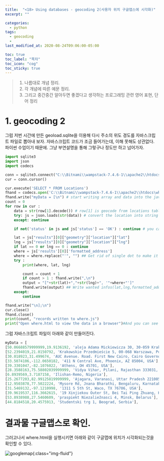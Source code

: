 ```yaml
---
title:  "<18> Using databases - geocoding 2(사용자 위치 구글맵스에 시각화)"
excerpt: ""

categories:
  - python
tags:
  - geocoding
  - 
last_modified_at: 2020-08-24T09:06:00-05:00

toc: true
toc_label: "목차"
toc_icon: "cog"
toc_sticky: true
---
```


> 1. 나름대로 개념 정리.  
> 2. 각 개념에 따른 예문 정리.  
> 3. 그리고 중간중간 알아두면 좋겠다고 생각하는 프로그래밍 관련 영어 표현, 단어 정리


# 1. geocoding 2

그럼 저번 시간에 만든 geoload.sqlite을 이용해 다시 주소의 위도 경도를 자바스크립트 파일로 뽑아내 보자. 자바스크립트 코드가 조금 들어가는데, 이해 못해도 상관없다. 파이썬 수업이기 때문에. 그냥 부연설명을 통해 그렇구나 정도만 하고 넘어가자.

```python
import sqlite3
import json
import codecs

conn = sqlite3.connect("C:\\Bitnami\\wampstack-7.4.6-1\\apache2\\htdocs\\geoload.sqlite")
cur = conn.cursor()

cur.execute('SELECT * FROM Locations')
fhand = codecs.open('C:\\Bitnami\\wampstack-7.4.6-1\\apache2\\htdocs\where.js', 'w', "utf-8") #create javascript file.
fhand.write("myData = [\n") # start writing array and data into the javascript file
count = 0
for row in cur :
    data = str(row[1].decode()) # row[1] is geocode from locations table of SQLite. 
    try: js = json.loads(str(data)) # convert the location into string and parse it.
    except: continue

    if not('status' in js and js['status'] == 'OK') : continue # you can group the couple of statments.

    lat = js["results"][0]["geometry"]["location"]["lat"]
    lng = js["results"][0]["geometry"]["location"]["lng"]
    if lat == 0 or lng == 0 : continue
    where = js['results'][0]['formatted_address']
    where = where.replace("'", "") ## Get rid of single dot to make it neat and clean.
    try :
        print(where, lat, lng)

        count = count + 1
        if count > 1 : fhand.write(",\n")
        output = "["+str(lat)+","+str(lng)+", '"+where+"']"
        fhand.write(output) ## Write wanted infos(lat,lng,formatted_address) into the javascript file. 중요!!
    except:
        continue

fhand.write("\n];\n")
cur.close()
fhand.close()
print(count, "records written to where.js")
print("Open where.html to view the data in a browser")#And you can see the whole results of this beautiful code by checking the javascript file which is called where.js
```

그럼 자바스크립트 파일이 아래와 같이 만들어진다.

```javascript
myData = [
[50.06688579999999,19.9136192, 'aleja Adama Mickiewicza 30, 30-059 Kraków, Poland'],
[52.2394019,21.0150792, 'Krakowskie Przedmieście 5, 00-068 Warszawa, Poland'],
[30.018923,31.499674, 'AUC Avenue، Road، First New Cairo, Cairo Governorate 11835, Egypt'],
[33.5074106,-112.0650182, '411 N Central Ave, Phoenix, AZ 85004, USA'],
[39.3301047,-82.1076022, 'Athens, OH 45701, USA'],
[28.3588163,75.58802039999999, 'Vidya Vihar, Pilani, Rajasthan 333031, India'],
[6.8939569,3.7187158, 'Ilishan-Remo, Nigeria'],
[25.2677203,82.99125819999999, 'Ajagara, Varanasi, Uttar Pradesh 221005, India'],
[12.9503878,77.5022224, 'Mysore Rd, Jnana Bharathi, Bengaluru, Karnataka 560056, India'],
[31.5469132,-97.1210998, '1311 S 5th St, Waco, TX 76706, USA'],
[39.9619537,116.3662615, '19 Xinjiekou Outer St, Bei Tai Ping Zhuang, Haidian Qu, Beijing Shi, China, 100875'],
[53.8938988,27.5460609, 'praspiekt Niezaliežnasci 4, Minsk, Belarus'],
[44.8184518,20.4575913, 'Studentski trg 1, Beograd, Serbia'],
```

# 결과물 구글맵스로 확인.

그러고나서 where.html을 실행시키면 아래와 같이 구글맵에 위치가 시각화되는것을 확인할 수 있다.

![googlemap](https://yeonghunko.github.io/assets/img/coursera-python/googlemap.png){:class="img-fluid"}



